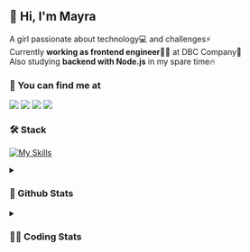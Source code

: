 ## 👋 Hi, I'm Mayra

A girl passionate about technology💻 and challenges⚡  
Currently **working as frontend engineer**👩‍💻 at DBC Company🚀  
Also studying **backend with Node.js** in my spare time🔥  

### 💬 You can find me at

<a href="https://mayra.dev" target="_blank" rel="noopener"><img src="https://img.shields.io/badge/-mayra.dev-005FED?style=flat&logo=Google-chrome&logoColor=white"/></a>
<a href="https://linkedin.com/in/mayraamaral" target="_blank" rel="noopener"><img src="https://img.shields.io/badge/-/mayraamaral-0077B5?style=flat&logo=Linkedin&logoColor=white"/></a>
<a href="mailto:mayra@mayra.dev" target="_blank" rel="noopener"><img src="https://img.shields.io/badge/-mayra@mayra.dev-D14836?style=flat&logo=Gmail&logoColor=white"/></a>
<a href="" target="_blank" rel="noopener"><img src="https://img.shields.io/badge/-mayra%230179-7289DA?style=flat&logo=Discord&logoColor=white"/></a>

### 🛠️ Stack

[![My Skills](https://skillicons.dev/icons?i=react,redux,styledcomponents,html,css,sass,js,ts,py,nodejs,git,linux,bash,figma)](https://skillicons.dev)

<details>
    <summary><h3>📌 Github Stats</h3></summary>
  <table>
      <td><img height="160em" src="https://github-readme-stats.vercel.app/api?username=mayraamaral&show_icons=true&theme=algolia&hide_border=true&hide=stars&count_private=true" alt="Readme stats"></td>
      <td><img height="160em" src="https://github-readme-stats.vercel.app/api/top-langs/?username=mayraamaral&&layout=compact&&theme=algolia&hide_border=true&langs_count=6" alt="Language stats"></td>
  </table>

  <p align="center">
    <img src="https://github-readme-streak-stats.herokuapp.com?user=mayraamaral&theme=dark&hide_border=true&date_format=j%20M%5B%20Y%5D&locale=pt-br&background=050F2C&ring=0195DD&fire=23AA7D&currStreakLabel=23AA7D" alt="Streak stats">
  </p> 
</details>

<details>
  <summary><h3>👩‍💻 Coding Stats</h3></summary>
  
  <!--START_SECTION:waka-->
![Code Time](http://img.shields.io/badge/Code%20Time-56%20hrs%208%20mins-blue)

**🐱 My GitHub Data** 

> 📦 574.9 kB Used in GitHub's Storage 
 > 
> 🏆 179 Contributions in the Year 2023
 > 
> 🚫 Not Opted to Hire
 > 
> 📜 42 Public Repositories 
 > 
> 🔑 24 Private Repositories 
 > 
**I'm an Early 🐤** 

```text
🌞 Morning                170 commits         ███░░░░░░░░░░░░░░░░░░░░░░   12.37 % 
🌆 Daytime                583 commits         ███████████░░░░░░░░░░░░░░   42.43 % 
🌃 Evening                521 commits         █████████░░░░░░░░░░░░░░░░   37.92 % 
🌙 Night                  100 commits         ██░░░░░░░░░░░░░░░░░░░░░░░   07.28 % 
```
📅 **I'm Most Productive on Monday** 

```text
Monday                   261 commits         █████░░░░░░░░░░░░░░░░░░░░   19.00 % 
Tuesday                  175 commits         ███░░░░░░░░░░░░░░░░░░░░░░   12.74 % 
Wednesday                205 commits         ████░░░░░░░░░░░░░░░░░░░░░   14.92 % 
Thursday                 221 commits         ████░░░░░░░░░░░░░░░░░░░░░   16.08 % 
Friday                   172 commits         ███░░░░░░░░░░░░░░░░░░░░░░   12.52 % 
Saturday                 126 commits         ██░░░░░░░░░░░░░░░░░░░░░░░   09.17 % 
Sunday                   214 commits         ████░░░░░░░░░░░░░░░░░░░░░   15.57 % 
```


📊 **This Week I Spent My Time On** 

```text
🕑︎ Time Zone: America/Sao_Paulo

💬 Programming Languages: 
TypeScript               15 hrs 4 mins       █████████████████████░░░░   83.82 % 
JSON                     1 hr 14 mins        ██░░░░░░░░░░░░░░░░░░░░░░░   06.88 % 
Markdown                 34 mins             █░░░░░░░░░░░░░░░░░░░░░░░░   03.23 % 
JavaScript               31 mins             █░░░░░░░░░░░░░░░░░░░░░░░░   02.89 % 
Git Config               13 mins             ░░░░░░░░░░░░░░░░░░░░░░░░░   01.24 % 

🔥 Editors: 
VS Code                  17 hrs 59 mins      █████████████████████████   100.00 % 

🐱‍💻 Projects: 
front-11-edicao          6 hrs 51 mins       ██████████░░░░░░░░░░░░░░░   38.15 % 
context-classes          3 hrs 14 mins       █████░░░░░░░░░░░░░░░░░░░░   18.04 % 
ignite-timer             3 hrs 3 mins        ████░░░░░░░░░░░░░░░░░░░░░   16.96 % 
dados-pessoais-post      1 hr 19 mins        ██░░░░░░░░░░░░░░░░░░░░░░░   07.37 % 
6-context                1 hr 13 mins        ██░░░░░░░░░░░░░░░░░░░░░░░   06.83 % 

💻 Operating System: 
Linux                    14 hrs 21 mins      ████████████████████░░░░░   79.77 % 
Windows                  3 hrs 38 mins       █████░░░░░░░░░░░░░░░░░░░░   20.23 % 
```

**I Mostly Code in JavaScript** 

```text
JavaScript               95 repos            █████████░░░░░░░░░░░░░░░░   34.55 % 
TypeScript               81 repos            ███████░░░░░░░░░░░░░░░░░░   29.45 % 
HTML                     76 repos            ███████░░░░░░░░░░░░░░░░░░   27.64 % 
CSS                      17 repos            ██░░░░░░░░░░░░░░░░░░░░░░░   06.18 % 
Shell                    2 repos             ░░░░░░░░░░░░░░░░░░░░░░░░░   00.73 % 
```




 Last Updated on 24/03/2023 18:41:20 UTC
<!--END_SECTION:waka-->

</details>
